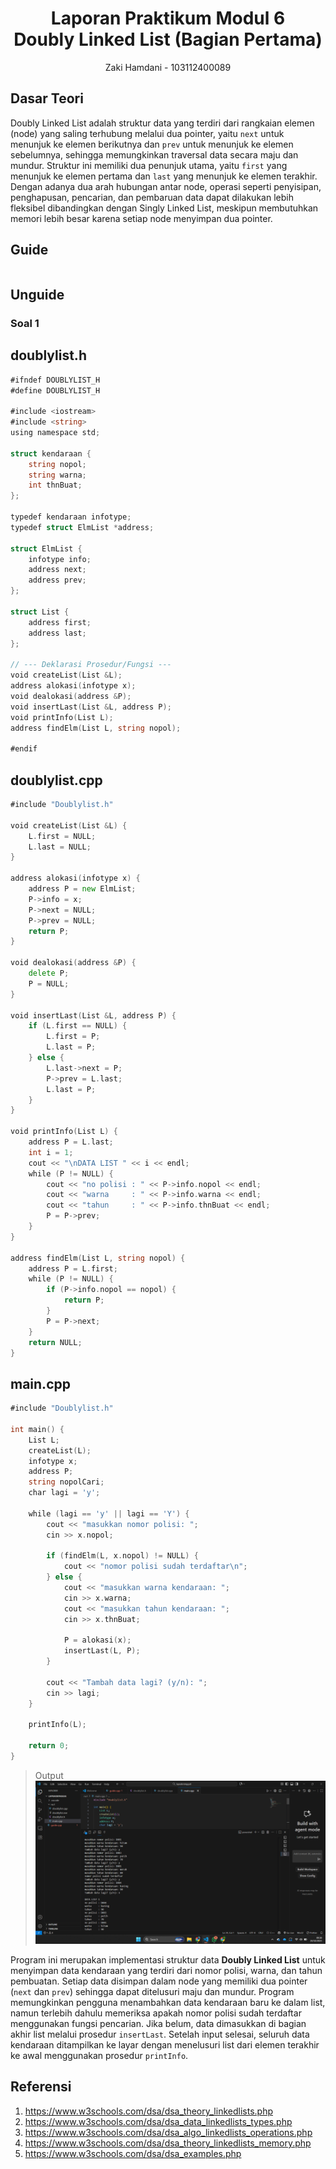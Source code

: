 # <h1 align="center">Laporan Praktikum Modul 6 <br> Doubly Linked List (Bagian Pertama)</h1>
<p align="center">Zaki Hamdani - 103112400089</p>

## Dasar Teori

Doubly Linked List adalah struktur data yang terdiri dari rangkaian elemen (node) yang saling terhubung melalui dua pointer, yaitu `next` untuk menunjuk ke elemen berikutnya dan `prev` untuk menunjuk ke elemen sebelumnya, sehingga memungkinkan traversal data secara maju dan mundur. Struktur ini memiliki dua penunjuk utama, yaitu `first` yang menunjuk ke elemen pertama dan `last` yang menunjuk ke elemen terakhir. Dengan adanya dua arah hubungan antar node, operasi seperti penyisipan, penghapusan, pencarian, dan pembaruan data dapat dilakukan lebih fleksibel dibandingkan dengan Singly Linked List, meskipun membutuhkan memori lebih besar karena setiap node menyimpan dua pointer.

## Guide

```go

```


## Unguide

### Soal 1

## doublylist.h
```go
#ifndef DOUBLYLIST_H
#define DOUBLYLIST_H

#include <iostream>
#include <string>
using namespace std;

struct kendaraan {
    string nopol;
    string warna;
    int thnBuat;
};

typedef kendaraan infotype;
typedef struct ElmList *address;

struct ElmList {
    infotype info;
    address next;
    address prev;
};

struct List {
    address first;
    address last;
};

// --- Deklarasi Prosedur/Fungsi ---
void createList(List &L);
address alokasi(infotype x);
void dealokasi(address &P);
void insertLast(List &L, address P);
void printInfo(List L);
address findElm(List L, string nopol);

#endif
```

## doublylist.cpp

```go
#include "Doublylist.h"

void createList(List &L) {
    L.first = NULL;
    L.last = NULL;
}

address alokasi(infotype x) {
    address P = new ElmList;
    P->info = x;
    P->next = NULL;
    P->prev = NULL;
    return P;
}

void dealokasi(address &P) {
    delete P;
    P = NULL;
}

void insertLast(List &L, address P) {
    if (L.first == NULL) {
        L.first = P;
        L.last = P;
    } else {
        L.last->next = P;
        P->prev = L.last;
        L.last = P;
    }
}

void printInfo(List L) {
    address P = L.last;
    int i = 1;
    cout << "\nDATA LIST " << i << endl;
    while (P != NULL) {
        cout << "no polisi : " << P->info.nopol << endl;
        cout << "warna     : " << P->info.warna << endl;
        cout << "tahun     : " << P->info.thnBuat << endl;
        P = P->prev;
    }
}

address findElm(List L, string nopol) {
    address P = L.first;
    while (P != NULL) {
        if (P->info.nopol == nopol) {
            return P;
        }
        P = P->next;
    }
    return NULL;
}
```

## main.cpp

```go
#include "Doublylist.h"

int main() {
    List L;
    createList(L);
    infotype x;
    address P;
    string nopolCari;
    char lagi = 'y';

    while (lagi == 'y' || lagi == 'Y') {
        cout << "masukkan nomor polisi: ";
        cin >> x.nopol;

        if (findElm(L, x.nopol) != NULL) {
            cout << "nomor polisi sudah terdaftar\n";
        } else {
            cout << "masukkan warna kendaraan: ";
            cin >> x.warna;
            cout << "masukkan tahun kendaraan: ";
            cin >> x.thnBuat;

            P = alokasi(x);
            insertLast(L, P);
        }

        cout << "Tambah data lagi? (y/n): ";
        cin >> lagi;
    }

    printInfo(L);

    return 0;
}
```

> Output
> ![Screenshot bagian x](Output/Output_no1.png)

Program ini merupakan implementasi struktur data **Doubly Linked List** untuk menyimpan data kendaraan yang terdiri dari nomor polisi, warna, dan tahun pembuatan. Setiap data disimpan dalam node yang memiliki dua pointer (`next` dan `prev`) sehingga dapat ditelusuri maju dan mundur. Program memungkinkan pengguna menambahkan data kendaraan baru ke dalam list, namun terlebih dahulu memeriksa apakah nomor polisi sudah terdaftar menggunakan fungsi pencarian. Jika belum, data dimasukkan di bagian akhir list melalui prosedur `insertLast`. Setelah input selesai, seluruh data kendaraan ditampilkan ke layar dengan menelusuri list dari elemen terakhir ke awal menggunakan prosedur `printInfo`.

## Referensi
1. https://www.w3schools.com/dsa/dsa_theory_linkedlists.php
2. https://www.w3schools.com/dsa/dsa_data_linkedlists_types.php
3. https://www.w3schools.com/dsa/dsa_algo_linkedlists_operations.php
4. https://www.w3schools.com/dsa/dsa_theory_linkedlists_memory.php
5. https://www.w3schools.com/dsa/dsa_examples.php




